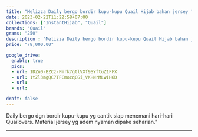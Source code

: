 ```yaml
---
title: "Melizza Daily bergo bordir kupu-kupu Quail Hijab bahan jersey "
date: 2023-02-22T11:22:58+07:00
collections: ["InstantHijab", "Quail"]
brands: "Quail"
grams: "250"
description : "Melizza Daily bergo bordir kupu-kupu Quail Hijab bahan jersey "
price: "78,000.00"

google_drive:
  enable: true
  pics:
  - url: 1DZu0-BZCz-Pmrk7gtlVXf9SYftuZ1FFX
  - url: 1tZl3mgQC7TFCmocqCGi_VKHNrMLwIH6D
  - url: 
  - url: 

draft: false
---
```


Daily bergo dgn bordir kupu-kupu yg cantik siap menemani hari-hari Quailovers. Material jersey yg adem nyaman dipake seharian."

-----------      
  
